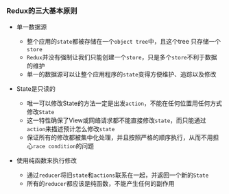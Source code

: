 ### Redux的三大基本原则
- 单一数据源
  - 整个应用的`state`都被存储在一个`object tree`中，且这个tree 只存储一个`store`
  - `Redux`并没有强制让我们只能创建一个`store`，只是多个`store`不利于数据的维护  
  - 单一的数据源可以让整个应用程序的`state`变得方便维护、追踪以及修改    


- State是只读的
  - 唯一可以修改State的方法一定是出发`action`，不能在任何位置用任何方式修改`State`
  - 这一特性确保了View或网络请求都不能直接修改`state`，而只能通过`action`来描述预计怎么修改`state`
  - 保证所有的修改都被集中化处理，并且按照严格的顺序执行，从而不用担心`race condition`的问题

- 使用纯函数来执行修改
  - 通过`reducer`将旧`state`和`actions`联系在一起，并返回一个新的`State`
  - 所有的`reducer`都应该是纯函数，不能产生任何的副作用